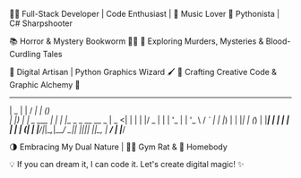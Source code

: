 👨‍💻 Full-Stack Developer | Code Enthusiast | 🎵 Music Lover
🐍 Pythonista | C# Sharpshooter

📚 Horror & Mystery Bookworm 🕵️‍♂️ 
🔪 Exploring Murders, Mysteries & Blood-Curdling Tales

🔲 Digital Artisan | Python Graphics Wizard 🖌️
📐 Crafting Creative Code & Graphic Alchemy
🎨

  ____  _              _____ _     _             
 |  _ \| |            / ____| |   (_)            
 | |_) | |_   _  ___ | |    | |__  _ _ __   __ _ 
 |  _ <| | | | |/ _ \| |    | '_ \| | '_ \ / _` |
 | |_) | | |_| | (_) | |____| | | | | | | | (_| |
 |____/|_|\__,_|\___/ \_____|_| |_|_|_| |_|\__, |
                                              __/ |
                                             |___/ 

🌗 Embracing My Dual Nature | 🏋️‍♂️ Gym Rat & 🏡 Homebody

💡 If you can dream it, I can code it. Let's create digital magic! ✨


